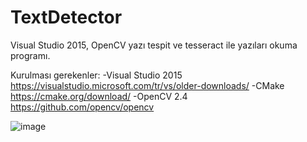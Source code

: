 # TextDetector

Visual Studio 2015, OpenCV yazı tespit ve tesseract ile yazıları okuma programı.

Kurulması gerekenler: 
  -Visual Studio 2015
      https://visualstudio.microsoft.com/tr/vs/older-downloads/
  -CMake 
      https://cmake.org/download/
   -OpenCV 2.4
      https://github.com/opencv/opencv
 
 ![image](https://user-images.githubusercontent.com/68062151/180004391-ceef1fd3-d1a0-4638-a2b2-f7f6e00c5653.png)

      
